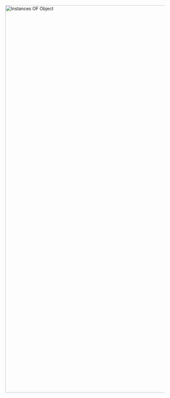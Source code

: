 
<img width="1224" alt="Instances OF Object" src="https://user-images.githubusercontent.com/29928837/79067895-8fbdb000-7ccb-11ea-8f2a-c117ecfb6ffb.png">
